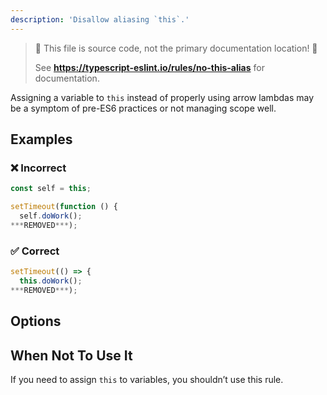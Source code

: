 ```yaml
---
description: 'Disallow aliasing `this`.'
---
```


> 🛑 This file is source code, not the primary documentation location! 🛑
>
> See **https://typescript-eslint.io/rules/no-this-alias** for documentation.

Assigning a variable to `this` instead of properly using arrow lambdas may be a symptom of pre-ES6 practices
or not managing scope well.

## Examples

<!--tabs-->

### ❌ Incorrect

```js
const self = this;

setTimeout(function () {
  self.doWork();
***REMOVED***);
```

### ✅ Correct

```js
setTimeout(() => {
  this.doWork();
***REMOVED***);
```

## Options

## When Not To Use It

If you need to assign `this` to variables, you shouldn’t use this rule.
